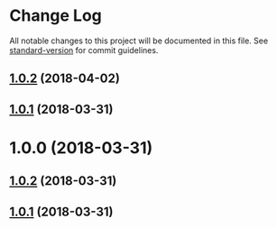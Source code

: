 # Change Log

All notable changes to this project will be documented in this file. See [standard-version](https://github.com/conventional-changelog/standard-version) for commit guidelines.

<a name="1.0.2"></a>
## [1.0.2](https://github.com/ackushiw/nuxtjs-platform/compare/v1.0.1...v1.0.2) (2018-04-02)



<a name="1.0.1"></a>
## [1.0.1](https://github.com/ackushiw/nuxtjs-platform/compare/v1.0.0...v1.0.1) (2018-03-31)



<a name="1.0.0"></a>
# 1.0.0 (2018-03-31)



<a name="1.0.2"></a>
## [1.0.2](https://github.com/ackushiw/nuxtjs-platform/compare/v1.0.1...v1.0.2) (2018-03-31)



<a name="1.0.1"></a>
## [1.0.1](https://github.com/ackushiw/nuxtjs-platform/compare/v1.0.0...v1.0.1) (2018-03-31)

